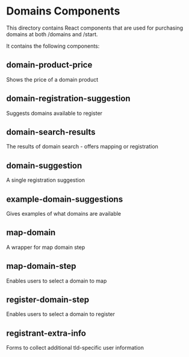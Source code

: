 Domains Components
==================

This directory contains React components that are used for purchasing domains at both /domains and /start.

It contains the following components:

domain-product-price
--------------------
Shows the price of a domain product

domain-registration-suggestion
------------------------------
Suggests domains available to register

domain-search-results
---------------------
The results of domain search - offers mapping or registration

domain-suggestion
-----------------
A single registration suggestion

example-domain-suggestions
--------------------------
Gives examples of what domains are available

map-domain
----------
A wrapper for map domain step

map-domain-step
---------------
Enables users to select a domain to map

register-domain-step
--------------------
Enables users to select a domain to register

registrant-extra-info
---------------------
Forms to collect additional tld-specific user information
